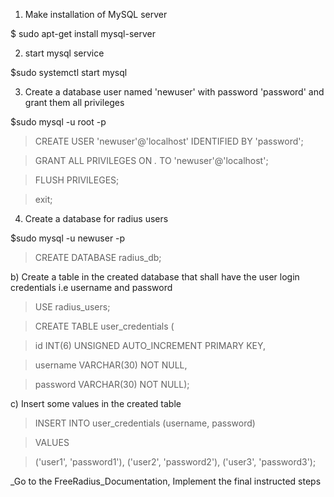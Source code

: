 1. Make installation of MySQL server

$ sudo apt-get install mysql-server

2. start mysql service

$sudo systemctl start mysql

3. Create a database user named 'newuser' with password 'password' and grant them all privileges

$sudo mysql -u root -p

>CREATE USER 'newuser'@'localhost' IDENTIFIED BY 'password';

>GRANT ALL PRIVILEGES ON *.* TO 'newuser'@'localhost';

>FLUSH PRIVILEGES;

>exit;

4. Create a database for radius users

$sudo mysql -u newuser -p

>CREATE DATABASE radius_db;

b) Create a table in the created database that shall have the user login credentials i.e username and password

>USE radius_users;

>CREATE TABLE user_credentials (

>  id INT(6) UNSIGNED AUTO_INCREMENT PRIMARY KEY,
  
>  username VARCHAR(30) NOT NULL,
  
>  password VARCHAR(30) NOT NULL);

c) Insert some values in the created table

>INSERT INTO user_credentials (username, password)

>VALUES
  
>  ('user1', 'password1'), ('user2', 'password2'), ('user3', 'password3');

_Go to the FreeRadius_Documentation, Implement the final instructed steps




